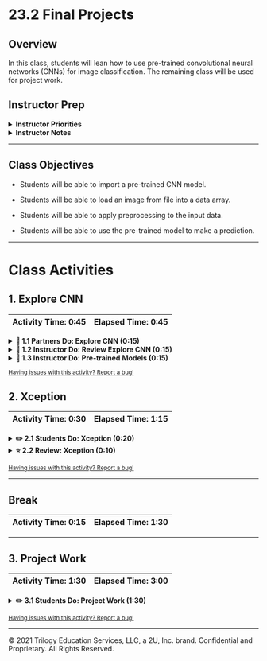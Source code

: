 # 23.2 Final Projects

## Overview

In this class, students will lean how to use pre-trained convolutional neural networks (CNNs) for image classification. The remaining class will be used for project work.

## Instructor Prep

<details>
  <summary><strong>Instructor Priorities</strong></summary>

* Students should have time to work on their projects.

* Make sure your students make measurable progress with their project work.

</details>

<details>
  <summary><strong>Instructor Notes</strong></summary>

* While today's class covers a very advanced topic, the material is a lot of fun. Students will learn how to use pre-trained CNNs to classify images.

* Despite the advanced topic, students are only using pre-trained models. Students that are interested in more theory with CNNs can reference the excellent Stanford course: [Convolutional Neural Networks for Visual Recognition](http://cs231n.stanford.edu/).

* Please reference our [Student FAQ](../../../05-Instructor-Resources/README.md) for answers to questions frequently asked by students of this program. If you have any recommendations for additional questions, feel free to log an issue or a pull request with your desired additions.

</details>

- - -

## Class Objectives

* Students will be able to import a pre-trained CNN model.

* Students will be able to load an image from file into a data array.

* Students will be able to apply preprocessing to the input data.

* Students will be able to use the pre-trained model to make a prediction.

- - -

# Class Activities

## 1. Explore CNN

| Activity Time:       0:45 |  Elapsed Time:      0:45  |
|---------------------------|---------------------------|

<details>
  <summary><strong> 👥 1.1 Partners Do: Explore CNN (0:15)</strong></summary>

* For the remainder of class students will use pre-trained CNN models.  The goal of this activity is to gain a high level understanding of CNN and their application.

* **Instructions:** [README.md](Activities/01-Par_Explore_CNNs/README.md)

  * Work with a partner to answer the following questions:

    1. What is a Convolutional Neural Network (CNN)?

    2. What is a CNN typically used for?

    3. What is the difference between a CNN and Deep Neural Network?

</details>

<details>
  <summary><strong> 📣 1.2 Instructor Do: Review Explore CNN (0:15)</strong></summary>

* The discussion here depends largely on your familiarity with CNN.  Feel free expose students to a more in-depth discussion if you are comfortable.

* Ask for student volunteers for answers to the CNN questions.

  1. What is a Convolutional Neural Network (CNN)?

  2. What is a CNN typically used for?

  3. What is the difference between a CNN and Deep Neural Network?

* This blog post has a nice high-level explanation of CNN: [The Data Science Blog - An Intuitive Explanation of Convolutional Neural Networks](https://ujjwalkarn.me/2016/08/11/intuitive-explanation-convnets/)

</details>

<details>
  <summary><strong> 📣 1.3 Instructor Do: Pre-trained Models (0:15)</strong></summary>

**File**: [PreTrained_Model.ipynb](Activities/02-Ins_PreTrained_Models/Solved/PreTrained_Model.ipynb)

* Walk through the Jupyter Notebook and highlight the following:

  * Explain that training CNN is often a complex and long process. However, once a model has been trained and evaluated, it can be shared and reused.

  * Explain that Keras provides several pre-trained models that are available for use right out of the box. These models are all trained using the ImageNet dataset. Slack out the link to the ImageNet [website](http://www.image-net.org/) as a reference.

  * Explain that there are several models available to choose from, but this example uses the `VGG19` model.

  * Show that Keras provides utility functions to assist with image loading and data pre-processing. In fact, each model provides it's own pre-processing function to resize, scale, and pre-process an input image into the same format that the model was originally trained on. Without this pre-processing function, users would have to do all of that work themselves before using the model.

  * Explain that the image size can be found directly from the [Keras documentation for the model](https://keras.io/api/applications/vgg/#vgg19-function).

  ![vgg_16_docs.png](Images/vgg_16_docs.png)

  * Load the image and utilize the preprocessing function to scale and normalize the data.

  ![vgg-19.png](Images/vgg-19.png)

  * Use the loaded model to make predictions.  The `decode_predictions` function is used to find the original image labels for the predicted output label.

  ![vgg-19-predictions.png](Images/vgg-19-predictions.png)

  * Combine the pre-processing and prediction steps into a reusable function.

  * Use the function to make a prediction.

  ![vgg-predict-function.png](Images/vgg-predict-function.png)

  </details>

<sub>[Having issues with this activity? Report a bug!](https://form.jotform.com/200705887599168?activityOr=1+-+Explore+CNN&lessonpageTitle=Final+Projects&lessonpageNumber=23.2&whereIs=DataViz-Lesson-Plans+GitHub&typeA18=https%3A%2F%2Fgithub.com%2Fcoding-boot-camp%2FDataViz-Lesson-Plans%2Fblob%2Fv1.1%2FDataviz-Lesson-Plans%2F01-Lesson-Plans%2F23-Final-Project%2F2%2FLessonPlan.md)</sub>

## 2. Xception

  | Activity Time:       0:30 |  Elapsed Time:      1:15  |
  |---------------------------|---------------------------|

  <details>
    <summary><strong> ✏️ 2.1 Students Do: Xception (0:20)</strong></summary>

In this activity, students use the pre-trained `Xception` CNN model to predict image labels.

* **File**: [Xception.ipynb](Activities/03-Stu_Xception/Unsolved/Xception.ipynb)

* **Instructions:** [README.md](Activities/03-Stu_Xception/README.md)

  * Visit the [Xception](https://keras.io/api/applications/xception) documentation to determine the image_size and other parameters needed to load and use the model.

  * Pre-process the test image using the model's `preprocess_input` function.

  * Use the trained model to predict the output label for the puppy image.

* **Bonus:**

  * Refactor the above steps into a reusable function that accepts an input image and returns a pre-processed image.

  * Test the code by preprocessing the image of a kitten and printing the predicted labels.

  </details>

<details>
  <summary><strong> ⭐ 2.2 Review: Xception (0:10)</strong></summary>

* Open [03-Stu_Xception/Xception.ipynb](Activities/03-Stu_Xception/Solved/Xception.ipynb).

* Explain that in this activity, the `Xception` pre-trained model from Keras is used.

* Show the [documentation for the model](https://keras.io/applications/#xception) and explain that this model uses an image size of 299x299 pixels.

* Show that the code for using this model is very similar to the previous example. The Keras pre-processing utilities for the Xception model are used without having to significantly change the code.

  ![06-Xception](Images/06-Xception_puppy.png)

* For the bonus, the above steps are organized in a function and the function is called to predict labels for the image of the kitten.

  ![06-Xception](Images/06-Xception_kitten.png)

* Ask for any additional questions before moving on.

</details>

<sub>[Having issues with this activity? Report a bug!](https://form.jotform.com/200705887599168?activityOr=2+-+Xception&lessonpageTitle=Final+Projects&lessonpageNumber=23.2&whereIs=DataViz-Lesson-Plans+GitHub&typeA18=https%3A%2F%2Fgithub.com%2Fcoding-boot-camp%2FDataViz-Lesson-Plans%2Fblob%2Fv1.1%2FDataviz-Lesson-Plans%2F01-Lesson-Plans%2F23-Final-Project%2F2%2FLessonPlan.md)</sub>

- - -

## Break

| Activity Time:       0:15 |  Elapsed Time:      1:30  |
|---------------------------|---------------------------|

- - -

## 3. Project Work

| Activity Time:       1:30 |  Elapsed Time:      3:00  |
|---------------------------|---------------------------|

<details>
  <summary><strong> ✏️ 3.1 Students Do: Project Work (1:30)</strong></summary>

* **Important:** warn students that if they choose to use any AWS resources to closely monitor what they use. Remind them to clean up and stop or shutdown any resources they may choose to use as to not accrue any additional costs.

* Slack out the [AWS Billing Check](AWS_check_billing.pdf) that instructs students how to double their billing costs.

* Students will spend the rest of the class working on their projects.

</details>

<sub>[Having issues with this activity? Report a bug!](https://form.jotform.com/200705887599168?activityOr=3+-+Project+Work&lessonpageTitle=Final+Projects&lessonpageNumber=23.2&whereIs=DataViz-Lesson-Plans+GitHub&typeA18=https%3A%2F%2Fgithub.com%2Fcoding-boot-camp%2FDataViz-Lesson-Plans%2Fblob%2Fv1.1%2FDataviz-Lesson-Plans%2F01-Lesson-Plans%2F23-Final-Project%2F2%2FLessonPlan.md)</sub>

- - -

© 2021 Trilogy Education Services, LLC, a 2U, Inc. brand. Confidential and Proprietary. All Rights Reserved.
